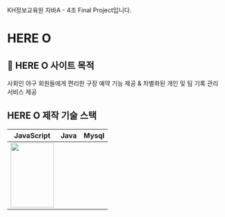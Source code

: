 KH정보교육원 자바A - 4조 Final Project입니다.

# HERE O

## :rocket: HERE O 사이트 목적

사회인 야구 회원들에게 편리한 구장 예약 기능 제공 & 차별화된 개인 및 팀 기록 관리 서비스 제공

## HERE O 제작 기술 스택

| JavaScript | Java | Mysql | 
|------------|------|-------|
|<img src="https://cdn.iconscout.com/icon/free/png-512/javascript-2038874-1720087.png?f=avif&w=256" width="100" height="150"/>|||
